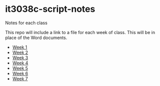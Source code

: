 # it3038c-script-notes
Notes for each class 

This repo will include a link to a file for each week of class. This will be in place of the Word documents. 



- [Week 1](/Week1/README.md)
- [Week 2](/Week2/README.md)
- [Week 3](/Week3/README.md)
- [Week 4](/Week4/README.md)
- [Week 5](/Week5/README.md)
- [Week 6](/Week6/README.md)
- [Week 7](/Week7/README.md)